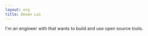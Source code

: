 ```yaml
---
layout: org
title: Devan Lai
---
```

I'm an engineer with that wants to build and use open source tools.
